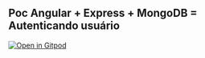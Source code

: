 ## Poc Angular + Express + MongoDB = Autenticando usuário

[![Open in Gitpod][open-gitpod-img]][open-gitpod-url]

<br>
<br>


[open-gitpod-img]: https://gitpod.io/button/open-in-gitpod.svg
[open-gitpod-url]: https://www.gitpod.io/#https://github.com/martins86/poc-angular-authenticate-user
